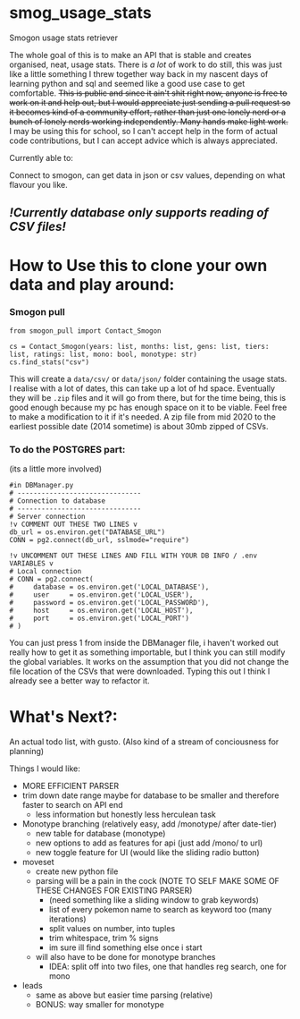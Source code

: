 # smog_usage_stats
Smogon usage stats retriever

The whole goal of this is to make an API that is stable and creates organised, neat, usage stats. There is _a lot_ of work to do still, this was just like a little something I threw together way back in my nascent days of learning python and sql and seemed like a good use case to get comfortable. ~~This is public and since it ain't shit right now, anyone is free to work on it and help out, but I would appreciate just sending a pull request so it becomes kind of a community effort, rather than just one lonely nerd or a bunch of lonely nerds working independently. Many hands make light work.~~ I may be using this for school, so I can't accept help in the form of actual code contributions, but I can accept advice which is always appreciated.

Currently able to:

Connect to smogon, can get data in json or csv values, depending on what flavour you like.

## *!Currently database only supports reading of CSV files!*

# How to Use this to clone your own data and play around:

### Smogon pull

```
from smogon_pull import Contact_Smogon
 
cs = Contact_Smogon(years: list, months: list, gens: list, tiers: list, ratings: list, mono: bool, monotype: str)
cs.find_stats("csv")
```
This will create a `data/csv/` or `data/json/` folder containing the usage stats. I realise with a lot of dates, this can take up a lot of hd space. Eventually they will be `.zip` files and it will go from there, but for the time being, this is good enough because my pc has enough space on it to be viable. Feel free to make a modification to it if it's needed. A zip file from mid 2020 to the earliest possible date (2014 sometime) is about 30mb zipped of CSVs.

### To do the POSTGRES part:
(its a little more involved)
```
#in DBManager.py
# -------------------------------
# Connection to database
# -------------------------------
# Server connection
!v COMMENT OUT THESE TWO LINES v
db_url = os.environ.get("DATABASE_URL")
CONN = pg2.connect(db_url, sslmode="require")

!v UNCOMMENT OUT THESE LINES AND FILL WITH YOUR DB INFO / .env VARIABLES v
# Local connection
# CONN = pg2.connect(
#     database = os.environ.get('LOCAL_DATABASE'),
#     user     = os.environ.get('LOCAL_USER'),
#     password = os.environ.get('LOCAL_PASSWORD'),
#     host     = os.environ.get('LOCAL_HOST'),
#     port     = os.environ.get('LOCAL_PORT')
# )
```
You can just press 1 from inside the DBManager file, i haven't worked out really how to get it as something importable, but I think you can still modify the global variables. It works on the assumption that you did not change the file location of the CSVs that were downloaded. Typing this out I think I already see a better way to refactor it.

# What's Next?: 
An actual todo list, with gusto.
(Also kind of a stream of conciousness for planning)

Things I would like:
- MORE EFFICIENT PARSER
- trim down date range maybe for database to be smaller and therefore faster to search on API end
  - less information but honestly less herculean task
- Monotype branching (relatively easy, add /monotype/ after date-tier)
  - new table for database (monotype)
  - new options to add as features for api (just add /mono/ to url)
  - new toggle feature for UI (would like the sliding radio button)
- moveset
  - create new python file
  - parsing will be a pain in the cock (NOTE TO SELF MAKE SOME OF THESE CHANGES FOR EXISTING PARSER)
    - (need something like a sliding window to grab keywords)
    - list of every pokemon name to search as keyword too (many iterations)
    - split values on number, into tuples
    - trim whitespace, trim % signs
    - im sure ill find something else once i start
  - will also have to be done for monotype branches
    - IDEA: split off into two files, one that handles reg search, one for mono
- leads
  - same as above but easier time parsing (relative)
  - BONUS: way smaller for monotype

